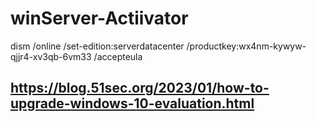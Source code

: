 # winServer-Actiivator

dism /online /set-edition:serverdatacenter /productkey:wx4nm-kywyw-qjjr4-xv3qb-6vm33 /accepteula

## https://blog.51sec.org/2023/01/how-to-upgrade-windows-10-evaluation.html
